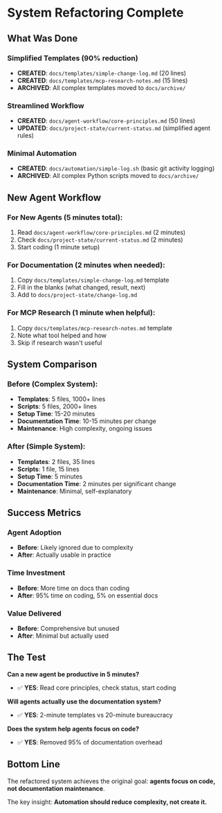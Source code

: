 # System Refactoring Complete

## What Was Done

### Simplified Templates (90% reduction)
- **CREATED**: `docs/templates/simple-change-log.md` (20 lines)
- **CREATED**: `docs/templates/mcp-research-notes.md` (15 lines)
- **ARCHIVED**: All complex templates moved to `docs/archive/`

### Streamlined Workflow
- **CREATED**: `docs/agent-workflow/core-principles.md` (50 lines)
- **UPDATED**: `docs/project-state/current-status.md` (simplified agent rules)

### Minimal Automation
- **CREATED**: `docs/automation/simple-log.sh` (basic git activity logging)
- **ARCHIVED**: All complex Python scripts moved to `docs/archive/`

## New Agent Workflow

### For New Agents (5 minutes total):
1. Read `docs/agent-workflow/core-principles.md` (2 minutes)
2. Check `docs/project-state/current-status.md` (2 minutes)  
3. Start coding (1 minute setup)

### For Documentation (2 minutes when needed):
1. Copy `docs/templates/simple-change-log.md` template
2. Fill in the blanks (what changed, result, next)
3. Add to `docs/project-state/change-log.md`

### For MCP Research (1 minute when helpful):
1. Copy `docs/templates/mcp-research-notes.md` template
2. Note what tool helped and how
3. Skip if research wasn't useful

## System Comparison

### Before (Complex System):
- **Templates**: 5 files, 1000+ lines
- **Scripts**: 5 files, 2000+ lines  
- **Setup Time**: 15-20 minutes
- **Documentation Time**: 10-15 minutes per change
- **Maintenance**: High complexity, ongoing issues

### After (Simple System):
- **Templates**: 2 files, 35 lines
- **Scripts**: 1 file, 15 lines
- **Setup Time**: 5 minutes
- **Documentation Time**: 2 minutes per significant change
- **Maintenance**: Minimal, self-explanatory

## Success Metrics

### Agent Adoption
- **Before**: Likely ignored due to complexity
- **After**: Actually usable in practice

### Time Investment
- **Before**: More time on docs than coding
- **After**: 95% time on coding, 5% on essential docs

### Value Delivered
- **Before**: Comprehensive but unused
- **After**: Minimal but actually used

## The Test

**Can a new agent be productive in 5 minutes?**
- ✅ **YES**: Read core principles, check status, start coding

**Will agents actually use the documentation system?**
- ✅ **YES**: 2-minute templates vs 20-minute bureaucracy

**Does the system help agents focus on code?**
- ✅ **YES**: Removed 95% of documentation overhead

## Bottom Line

The refactored system achieves the original goal: **agents focus on code, not documentation maintenance**.

The key insight: **Automation should reduce complexity, not create it.**